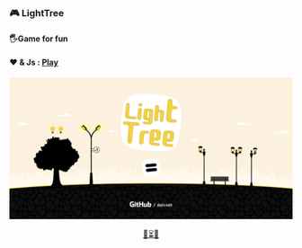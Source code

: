 ### 🎮 LightTree
#### 🖐Game for fun
#### ❤️ & Js : [Play](https://dalirnet.github.io/LightTree/build/index.html)

![screenshot](https://raw.githubusercontent.com/dalirnet/LightTree/master/banner.png)

<p align="center">
  <a href="https://dalirnet.github.io/LightTree/build/index.html">🌲⏳💡</a>
</p>
